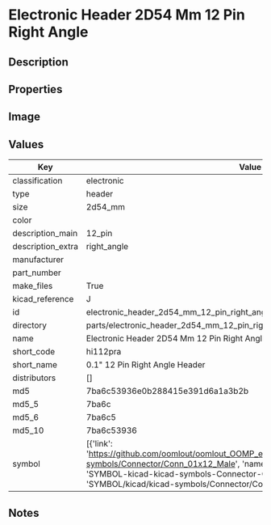 # Electronic Header 2D54 Mm 12 Pin Right Angle

## Description

## Properties


## Image


## Values

| Key | Value |
| --- | --- |
| classification | electronic |
| type | header |
| size | 2d54_mm |
| color |  |
| description_main | 12_pin |
| description_extra | right_angle |
| manufacturer |  |
| part_number |  |
| make_files | True |
| kicad_reference | J |
| id | electronic_header_2d54_mm_12_pin_right_angle |
| directory | parts/electronic_header_2d54_mm_12_pin_right_angle |
| name | Electronic Header 2D54 Mm 12 Pin Right Angle |
| short_code | hi112pra |
| short_name | 0.1" 12 Pin Right Angle Header |
| distributors | [] |
| md5 | 7ba6c53936e0b288415e391d6a1a3b2b |
| md5_5 | 7ba6c |
| md5_6 | 7ba6c5 |
| md5_10 | 7ba6c53936 |
| symbol | [{'link': 'https://github.com/oomlout/oomlout_OOMP_eda_V2/tree/main/SYMBOL/kicad/kicad-symbols/Connector/Conn_01x12_Male', 'name': 'Connector : Conn_01x12_Male', 'id': 'SYMBOL-kicad-kicad-symbols-Connector-Conn_01x12_Male', 'directory': 'SYMBOL/kicad/kicad-symbols/Connector/Conn_01x12_Male/'}] |

## Notes

